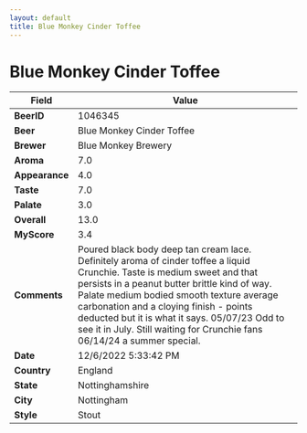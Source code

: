 ```yaml
---
layout: default
title: Blue Monkey Cinder Toffee
---
```


# Blue Monkey Cinder Toffee

| Field         | Value     |
|---------------|-----------|
| **BeerID** | 1046345 |
| **Beer** | Blue Monkey Cinder Toffee |
| **Brewer** | Blue Monkey Brewery |
| **Aroma** | 7.0 |
| **Appearance** | 4.0 |
| **Taste** | 7.0 |
| **Palate** | 3.0 |
| **Overall** | 13.0 |
| **MyScore** | 3.4 |
| **Comments** | Poured black body deep tan cream lace. Definitely aroma of cinder toffee a liquid Crunchie. Taste is medium sweet and that persists in a peanut butter brittle kind of way. Palate medium bodied smooth texture average carbonation and a cloying finish - points deducted but it is what it says.  05/07/23 Odd to see it in July. Still waiting for Crunchie fans 06/14/24 a summer special.  |
| **Date** | 12/6/2022 5:33:42 PM |
| **Country** | England |
| **State** | Nottinghamshire |
| **City** | Nottingham |
| **Style** | Stout |
